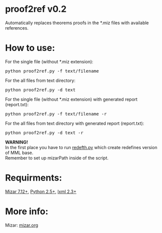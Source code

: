 proof2ref v0.2
==============

Automatically replaces theorems proofs in the *.miz files with available references.

How to use:
===========
For the single file (without *.miz extension):
<pre>python proof2ref.py -f text/filename</pre>

For the all files from text directory:
<pre>python proof2ref.py -d text</pre>

For the single file (without *.miz extension) with generated report (report.txt):
<pre>python proof2ref.py -f text/filename -r</pre>

For the all files from text directory with generated report (report.txt):
<pre>python proof2ref.py -d text -r</pre>

**WARNING!**  
In the first place you have to run [redefth.py](https://github.com/Katharsis/redefth) which create redefines version of MML base.  
Remember to set up mizarPath inside of the script.

Requirments:
============
[Mizar 7.12+](http://mizar.org/), [Python 2.5+](http://python.org/), [lxml 2.3+](http://lxml.de/)

More info:
==========
Mizar: [mizar.org](http://mizar.org)
